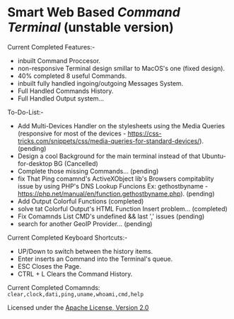 # Smart Web Based ***Command Terminal*** (unstable version)

Current Completed Features:-
  - inbuilt Command Proccesor. 
  - non-responsive Terminal design smillar to MacOS's one (fixed design).
  - 40% completed 8 useful Commands.
  - inbuilt fully handled ingoing/outgoing Messages System.
  - Full Handled Commands History.
  - Full Handled Output system...
  

To-Do-List:-
  - Add Multi-Devices Handler on the stylesheets using the Media Queries (responsive for most of the devices - https://css-tricks.com/snippets/css/media-queries-for-standard-devices/). (pending)
  - Design a cool Background for the main terminal instead of that Ubuntu-for-desktop BG (Cancelled)
  - Complete those missing Commands... (pending)
  - fix That Ping comamnd's ActiveXObject lib's Browsers compitablity issue by using PHP's DNS Lookup Funcions 
    Ex: gethostbyname - https://php.net/manual/en/function.gethostbyname.php). (pending)
  - Add Output Colorful Functions (completed)
  - solve tat Colorful Output's HTML Function Insert problem... (completed)
  - Fix Comamnds List CMD's undefined && last ',' issues (pending)
  - search for another GeoIP Provider... (pending)
  

Current Completed Keyboard Shortcuts:-
  - UP/Down to switch between the history items.
  - Enter inserts an Command into the Terminal's queue.
  - ESC Closes the Page.
  - CTRL + L Clears the Command History.
  
Current Completed Comamnds: `clear,clock,dati,ping,uname,whoami,cmd,help`

Licensed under the [Apache License, Version 2.0](http://www.apache.org/licenses/LICENSE-2.0)
